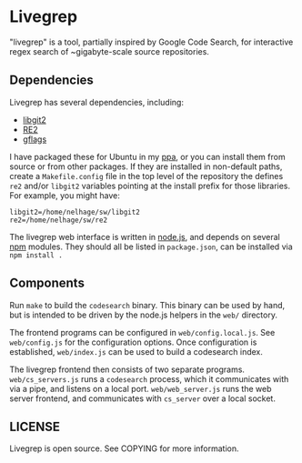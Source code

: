 Livegrep
========

"livegrep" is a tool, partially inspired by Google Code Search, for
interactive regex search of ~gigabyte-scale source repositories.

Dependencies
------------

Livegrep has several dependencies, including:

 - [libgit2][libgit2]
 - [RE2][re2]
 - [gflags][gflags]


I have packaged these for Ubuntu in my [ppa][lg-ppa], or you can
install them from source or from other packages. If they are installed
in non-default paths, create a `Makefile.config` file in the top level
of the repository the defines `re2` and/or `libgit2` variables
pointing at the install prefix for those libraries. For example, you
might have:

    libgit2=/home/nelhage/sw/libgit2
    re2=/home/nelhage/sw/re2

[libgit2]: http://libgit2.github.com/
[re2]: http://code.google.com/p/re2/
[gflags]: https://code.google.com/p/gflags/?redir=1
[lg-ppa]: https://launchpad.net/~nelhage/+archive/livegrep

The livegrep web interface is written in [node.js][node], and depends
on several [npm][npm] modules. They should all be listed in
`package.json`, can be installed via `npm install .`

[node]: http://nodejs.org/
[npm]: https://npmjs.org/

Components
----------

Run `make` to build the `codesearch` binary. This binary can be used
by hand, but is intended to be driven by the node.js helpers in the
`web/` directory.

The frontend programs can be configured in `web/config.local.js`. See
`web/config.js` for the configuration options. Once configuration is
established, `web/index.js` can be used to build a codesearch index.

The livegrep frontend then consists of two separate
programs. `web/cs_servers.js` runs a `codesearch` process, which it
communicates with via a pipe, and listens on a local
port. `web/web_server.js` runs the web server frontend, and
communicates with `cs_server` over a local socket.


LICENSE
-------

Livegrep is open source. See COPYING for more information.
